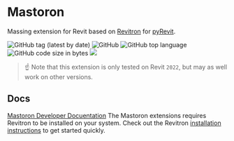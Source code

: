 # Mastoron

Massing extension for Revit based on [Revitron](https://github.com/revitron/revitron) for [pyRevit](https://github.com/eirannejad/pyRevit).

![GitHub tag (latest by date)](https://img.shields.io/github/v/tag/yschindel/mastoron?label=version)
![GitHub](https://img.shields.io/github/license/yschindel/mastoron?color=222222)
![GitHub top language](https://img.shields.io/github/languages/top/yschindel/mastoron?color=222222)
![GitHub code size in bytes](https://img.shields.io/github/languages/code-size/yschindel/mastoron?color=222222)
![](https://img.shields.io/badge/Revit-2022-222222)

> :point_up: Note that this extension is only tested on Revit `2022`, but may as well work on other versions.

## Docs

[Mastoron Developer Docuentation](https://mastoron.readthedocs.io/en/latest/index.html)
The Mastoron extensions requires Revitron to be installed on your system. Check out the Revitron [installation instructions](https://revitron.readthedocs.io/en/latest/get-started.html) to get started quickly.
